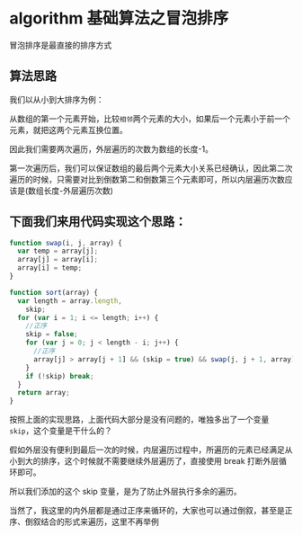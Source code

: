 <!-- Date: 2017-06-05 19:43:59 -->

# algorithm 基础算法之冒泡排序

冒泡排序是最直接的排序方式

## 算法思路

我们以从小到大排序为例：

从数组的第一个元素开始，比较`相邻`两个元素的大小，如果后一个元素小于前一个元素，就把这两个元素互换位置。

因此我们需要两次遍历，外层遍历的次数为数组的长度-1。

第一次遍历后，我们可以保证数组的最后两个元素大小关系已经确认，因此第二次遍历的时候，只需要对比到倒数第二和倒数第三个元素即可，所以内层遍历次数应该是(数组长度-外层遍历次数)

## 下面我们来用代码实现这个思路：

```js
function swap(i, j, array) {
  var temp = array[j];
  array[j] = array[i];
  array[i] = temp;
}

function sort(array) {
  var length = array.length,
    skip;
  for (var i = 1; i <= length; i++) {
    //正序
    skip = false;
    for (var j = 0; j < length - i; j++) {
      //正序
      array[j] > array[j + 1] && (skip = true) && swap(j, j + 1, array);
    }
    if (!skip) break;
  }
  return array;
}
```

按照上面的实现思路，上面代码大部分是没有问题的，唯独多出了一个变量`skip`，这个变量是干什么的？

假如外层没有便利到最后一次的时候，内层遍历过程中，所遍历的元素已经满足从小到大的排序，这个时候就不需要继续外层遍历了，直接使用 break 打断外层循环即可。

所以我们添加的这个 skip 变量，是为了防止外层执行多余的遍历。

当然了，我这里的内外层都是通过正序来循环的，大家也可以通过倒叙，甚至是正序、倒叙结合的形式来遍历，这里不再举例
